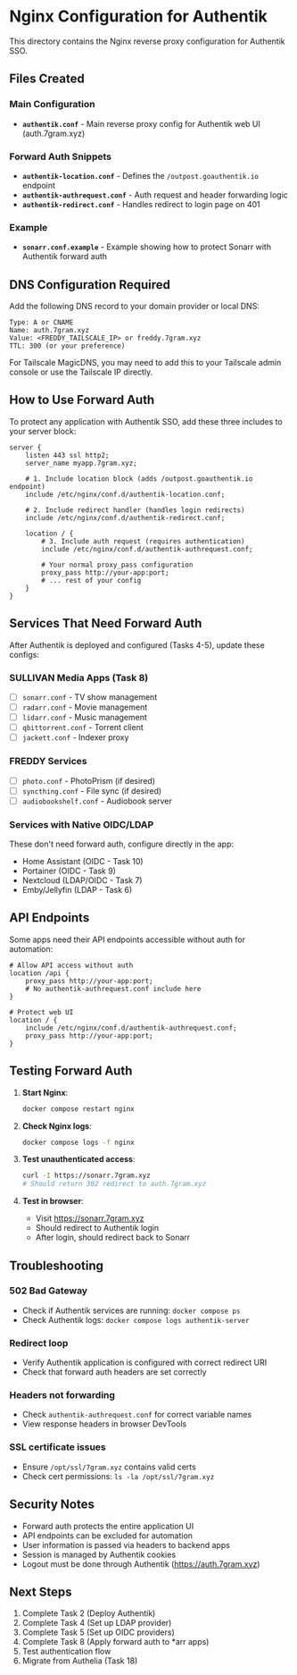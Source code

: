 # Nginx Configuration for Authentik

This directory contains the Nginx reverse proxy configuration for Authentik SSO.

## Files Created

### Main Configuration
- **`authentik.conf`** - Main reverse proxy config for Authentik web UI (auth.7gram.xyz)

### Forward Auth Snippets
- **`authentik-location.conf`** - Defines the `/outpost.goauthentik.io` endpoint
- **`authentik-authrequest.conf`** - Auth request and header forwarding logic
- **`authentik-redirect.conf`** - Handles redirect to login page on 401

### Example
- **`sonarr.conf.example`** - Example showing how to protect Sonarr with Authentik forward auth

## DNS Configuration Required

Add the following DNS record to your domain provider or local DNS:

```
Type: A or CNAME
Name: auth.7gram.xyz
Value: <FREDDY_TAILSCALE_IP> or freddy.7gram.xyz
TTL: 300 (or your preference)
```

For Tailscale MagicDNS, you may need to add this to your Tailscale admin console or use the Tailscale IP directly.

## How to Use Forward Auth

To protect any application with Authentik SSO, add these three includes to your server block:

```nginx
server {
    listen 443 ssl http2;
    server_name myapp.7gram.xyz;

    # 1. Include location block (adds /outpost.goauthentik.io endpoint)
    include /etc/nginx/conf.d/authentik-location.conf;
    
    # 2. Include redirect handler (handles login redirects)
    include /etc/nginx/conf.d/authentik-redirect.conf;

    location / {
        # 3. Include auth request (requires authentication)
        include /etc/nginx/conf.d/authentik-authrequest.conf;
        
        # Your normal proxy_pass configuration
        proxy_pass http://your-app:port;
        # ... rest of your config
    }
}
```

## Services That Need Forward Auth

After Authentik is deployed and configured (Tasks 4-5), update these configs:

### SULLIVAN Media Apps (Task 8)
- [ ] `sonarr.conf` - TV show management
- [ ] `radarr.conf` - Movie management
- [ ] `lidarr.conf` - Music management
- [ ] `qbittorrent.conf` - Torrent client
- [ ] `jackett.conf` - Indexer proxy

### FREDDY Services
- [ ] `photo.conf` - PhotoPrism (if desired)
- [ ] `syncthing.conf` - File sync (if desired)
- [ ] `audiobookshelf.conf` - Audiobook server

### Services with Native OIDC/LDAP
These don't need forward auth, configure directly in the app:
- Home Assistant (OIDC - Task 10)
- Portainer (OIDC - Task 9)
- Nextcloud (LDAP/OIDC - Task 7)
- Emby/Jellyfin (LDAP - Task 6)

## API Endpoints

Some apps need their API endpoints accessible without auth for automation:

```nginx
# Allow API access without auth
location /api {
    proxy_pass http://your-app:port;
    # No authentik-authrequest.conf include here
}

# Protect web UI
location / {
    include /etc/nginx/conf.d/authentik-authrequest.conf;
    proxy_pass http://your-app:port;
}
```

## Testing Forward Auth

1. **Start Nginx**:
   ```bash
   docker compose restart nginx
   ```

2. **Check Nginx logs**:
   ```bash
   docker compose logs -f nginx
   ```

3. **Test unauthenticated access**:
   ```bash
   curl -I https://sonarr.7gram.xyz
   # Should return 302 redirect to auth.7gram.xyz
   ```

4. **Test in browser**:
   - Visit https://sonarr.7gram.xyz
   - Should redirect to Authentik login
   - After login, should redirect back to Sonarr

## Troubleshooting

### 502 Bad Gateway
- Check if Authentik services are running: `docker compose ps`
- Check Authentik logs: `docker compose logs authentik-server`

### Redirect loop
- Verify Authentik application is configured with correct redirect URI
- Check that forward auth headers are set correctly

### Headers not forwarding
- Check `authentik-authrequest.conf` for correct variable names
- View response headers in browser DevTools

### SSL certificate issues
- Ensure `/opt/ssl/7gram.xyz` contains valid certs
- Check cert permissions: `ls -la /opt/ssl/7gram.xyz`

## Security Notes

- Forward auth protects the entire application UI
- API endpoints can be excluded for automation
- User information is passed via headers to backend apps
- Session is managed by Authentik cookies
- Logout must be done through Authentik (https://auth.7gram.xyz)

## Next Steps

1. Complete Task 2 (Deploy Authentik)
2. Complete Task 4 (Set up LDAP provider)
3. Complete Task 5 (Set up OIDC providers)
4. Complete Task 8 (Apply forward auth to *arr apps)
5. Test authentication flow
6. Migrate from Authelia (Task 18)
